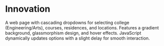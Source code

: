 # Innovation
A web page with cascading dropdowns for selecting college (Engineering/Arts), courses, residences, and locations. Features a gradient background, glassmorphism design, and hover effects. JavaScript dynamically updates options with a slight delay for smooth interaction.
